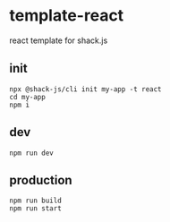 # template-react
react template for shack.js

## init

```
npx @shack-js/cli init my-app -t react
cd my-app
npm i
```

## dev

```
npm run dev
```


## production

```
npm run build
npm run start
```